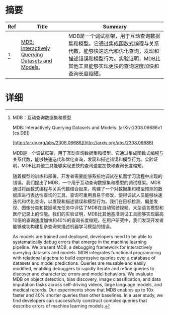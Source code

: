 # 摘要

| Ref | Title | Summary |
| --- | --- | --- |
| [^1] | [MDB: Interactively Querying Datasets and Models.](http://arxiv.org/abs/2308.06686) | MDB是一个调试框架，用于互动查询数据集和模型。它通过集成函数式编程与关系代数，能够快速迭代和优化查询，发现和描述错误和模型行为。实验证明，MDB比其他工具能够实现更快的查询速度加快和查询长度缩短。 |

# 详细

[^1]: MDB：互动查询数据集和模型

    MDB: Interactively Querying Datasets and Models. (arXiv:2308.06686v1 [cs.DB])

    [http://arxiv.org/abs/2308.06686](http://arxiv.org/abs/2308.06686)

    MDB是一个调试框架，用于互动查询数据集和模型。它通过集成函数式编程与关系代数，能够快速迭代和优化查询，发现和描述错误和模型行为。实验证明，MDB比其他工具能够实现更快的查询速度加快和查询长度缩短。

    

    随着模型的训练和部署，开发者需要能够系统地调试在机器学习流程中出现的错误。我们提出了MDB，一个用于互动查询数据集和模型的调试框架。MDB通过将函数式编程与关系代数结合起来，构建了一个对数据集和模型预测的数据库进行表达性查询的工具。查询可重用且易于修改，使得调试人员能够快速迭代和优化查询，以发现和描述错误和模型行为。我们在目标检测、偏差发现、图像分类和数据填充任务中评估了MDB在自动驾驶视频、大型语言模型和医疗记录上的性能。我们的实验证明，MDB比其他基准测试工具能够实现最高10倍的查询速度加快和40%的查询长度缩短。在用户研究中，我们发现开发者能够成功构建复杂查询来描述机器学习模型的错误。

    As models are trained and deployed, developers need to be able to systematically debug errors that emerge in the machine learning pipeline. We present MDB, a debugging framework for interactively querying datasets and models. MDB integrates functional programming with relational algebra to build expressive queries over a database of datasets and model predictions. Queries are reusable and easily modified, enabling debuggers to rapidly iterate and refine queries to discover and characterize errors and model behaviors. We evaluate MDB on object detection, bias discovery, image classification, and data imputation tasks across self-driving videos, large language models, and medical records. Our experiments show that MDB enables up to 10x faster and 40\% shorter queries than other baselines. In a user study, we find developers can successfully construct complex queries that describe errors of machine learning models.
    

